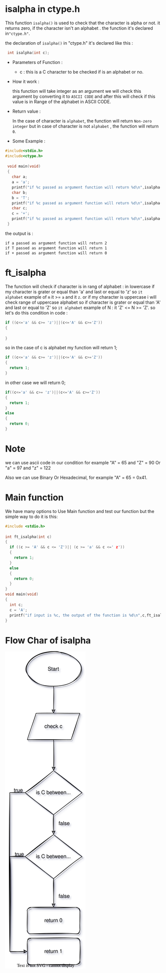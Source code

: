 # isalpha in ctype.h 

This function `isalpha()` is used to check that the character is alpha or not. it returns zero, if the character isn't an alphabet . the function it's declared in`"ctype.h"`.

  the declaration of `isalpha()` in  "ctype.h" it's declared like this :

   ```c
    int isalpha(int c); 
   ```
- Parameters of Function :

   * c : this is a C character to be checked if is an alphabet or no.

- How it work :  
  
  this function will take integer as an argument we will check this argument by converting it to `ASCII CODE` and after this will check if this value is in Range of the alphabet in ASCII CODE.  

- Return value :  

   In the case of character is `alphabet`, the function will return `Non-zero integer` 
   but in case of character is not `alphabet` , the function will return `0`.

- Some Example :

 ```c
 #include<stdio.h>
 #include<ctype.h>
  
  void main(void)
  {
    char a;
    a = 'a';
    printf("if %c passed as argument function will return %d\n",isalpha(c));
    char b;
    b = 'T';
    printf("if %c passed as argument function will return %d\n",isalpha(b));
    char c;
    c = '+';
    printf("if %c passed as argument function will return %d\n",isalpha(c));
  }
 ```
 the output is :

```shell
if a passed as argument function will return 2
if T passed as argument function will return 1
if + passed as argument function will return 0
```

# ft_isalpha

The function will check if character is in rang of alphabet : in lowercase if my character is grater or equal than 'a' and last or equal to 'z' so `it alphabet` example of `m` it >= `a` and it `z`. 
or if my character is uppercase i will check range of uppercase alphabet so if character is grater or equal than 'A' and last or equal to 'Z' so `it alphabet` example of N : it 'Z' <= N >= 'Z'. so let's do this condition in code :

```c
if ((c<='a' && c>= 'z')||(c<='A' && c>='Z'))
{

}
```
so in the case of c is alphabet my function will return 1;

```c
if ((c<='a' && c>= 'z')||(c<='A' && c>='Z'))
{
  return 1;
}
```
in other case we will return 0;

```c
if((c<='a' && c>= 'z')||(c<='A' && c>='Z'))
{
  return 1;
}
else
{
  return 0;
}
```

# Note 
we can use ascii code in our condition for example "A" = 65 and "Z" = 90 Or "a" =  97 and "z" = 122

Also we can use Binary Or Hexadecimal, for example "A" = 65 = 0x41.

# Main function 

We have many options to Use Main function and test our function but the simple way to do it is this: 

```c 
#include <stdio.h>

int ft_isalpha(int c)
{
  if ((c >= 'A' && c <= 'Z')|| (c >= 'a' && c <=' z'))
  {
    return 1;
  }
  else
  {
    return 0;
  }
}
void main(void)
{
  int c; 
  c = 'A'; 
  printf("if input is %c, the output of the function is %d\n",c,ft_isalpha(c));
}
```

# Flow Char of isalpha

![isalpha](../Res/image/isalpha.svg)